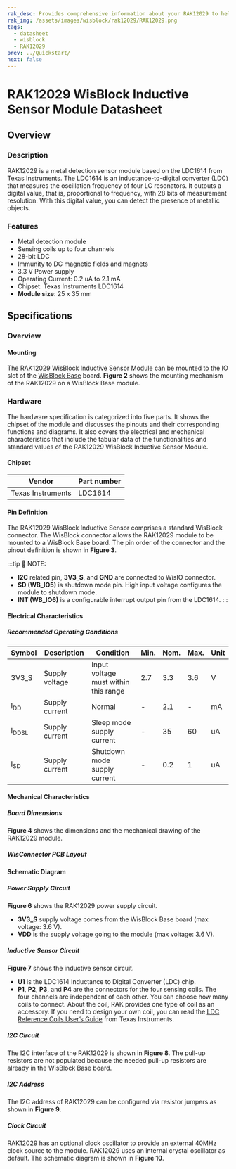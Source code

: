 ```yaml
---
rak_desc: Provides comprehensive information about your RAK12029 to help you use it. This information includes technical specifications, characteristics, and requirements, and it also discusses the device components.
rak_img: /assets/images/wisblock/rak12029/RAK12029.png
tags:
  - datasheet
  - wisblock
  - RAK12029
prev: ../Quickstart/
next: false
---
```


# RAK12029 WisBlock Inductive Sensor Module Datasheet

## Overview

<rk-img
  src="/assets/images/wisblock/rak12029/datasheet/rak12029_front_back.png"
  width="40%"
  caption="RAK12029 WisBlock Inductive Sensor Module"
/>


### Description

RAK12029 is a metal detection sensor module based on the LDC1614 from Texas Instruments. The LDC1614 is an inductance-to-digital converter (LDC) that measures the oscillation frequency of four LC resonators. It outputs a digital value, that is, proportional to frequency, with 28 bits of measurement resolution. With this digital value, you can detect the presence of metallic objects.


### Features

* Metal detection module
* Sensing coils up to four channels
* 28-bit LDC
* Immunity to DC magnetic fields and magnets
* 3.3&nbsp;V Power supply
* Operating Current: 0.2&nbsp;uA to 2.1&nbsp;mA
* Chipset: Texas Instruments LDC1614
* **Module size**: 25 x 35&nbsp;mm

## Specifications
### Overview

#### Mounting

The RAK12029 WisBlock Inductive Sensor Module can be mounted to the IO slot of the [WisBlock Base](https://docs.rakwireless.com/Product-Categories/WisBlock/#wisblock-base) board. **Figure 2** shows the mounting mechanism of the RAK12029 on a WisBlock Base module.

<rk-img
  src="/assets/images/wisblock/rak12029/datasheet/rak12029_mounting.png"
  width="50%"
  caption="RAK12029 WisBlock Inductive Sensor mounting"
/>

### Hardware

The hardware specification is categorized into five parts. It shows the chipset of the module and discusses the pinouts and their corresponding functions and diagrams. It also covers the electrical and mechanical characteristics that include the tabular data of the functionalities and standard values of the RAK12029 WisBlock Inductive Sensor Module.


####  Chipset

| Vendor            | Part number |
| ----------------- | ----------- |
| Texas Instruments | LDC1614     |

#### Pin Definition

The RAK12029 WisBlock Inductive Sensor comprises a standard WisBlock connector. The WisBlock connector allows the RAK12029 module to be mounted to a WisBlock Base board. The pin order of the connector and the pinout definition is shown in **Figure 3**.

:::tip 📝 NOTE:
* **I2C** related pin, **3V3_S**, and **GND** are connected to WisIO connector.
* **SD (WB_IO5)** is shutdown mode pin. High input voltage configures the module to shutdown mode.
* **INT (WB_IO6)** is a configurable interrupt output pin from the LDC1614.
:::

<rk-img
  src="/assets/images/wisblock/rak12029/datasheet/rak12029_pinouts.svg"
  width="60%"
  caption="RAK12029 Pinout"
/>


#### Electrical Characteristics

##### Recommended Operating Conditions

| Symbol           | Description    | Condition                            | Min. | Nom. | Max. | Unit |
| ---------------- | -------------- | ------------------------------------ | ---- | ---- | ---- | ---- |
| 3V3_S            | Supply voltage | Input voltage must within this range | 2.7  | 3.3  | 3.6  | V    |
| I<sub>DD</sub>   | Supply current | Normal                               | -    | 2.1  | -    | mA   |
| I<sub>DDSL</sub> | Supply current | Sleep mode supply current            | -    | 35   | 60   | uA   |
| I<sub>SD</sub>   | Supply current | Shutdown mode supply current         | -    | 0.2  | 1    | uA   |


#### Mechanical Characteristics

##### Board Dimensions

**Figure 4** shows the dimensions and the mechanical drawing of the RAK12029 module.

<rk-img
  src="/assets/images/wisblock/rak12029/datasheet/rak12029_mechanic_drawing.png"
  width="80%"
  caption="RAK12029 mechanical drawing"
/>

##### WisConnector PCB Layout

<rk-img
  src="/assets/images/wisblock/rak12029/datasheet/MxxS1003K6M.png"
  width="100%"
  caption="WisConnector PCB footprint and recommendations"
/>

#### Schematic Diagram

##### Power Supply Circuit

**Figure 6** shows the RAK12029 power supply circuit.

* **3V3_S** supply voltage comes from the WisBlock Base board (max voltage: 3.6&nbsp;V).
* **VDD** is the supply voltage going to the module (max voltage: 3.6&nbsp;V).

<rk-img
  src="/assets/images/wisblock/rak12029/datasheet/power_supply.png"
  width="50%"
  caption="RAK12029 power supply"
/>

##### Inductive Sensor Circuit

**Figure 7** shows the inductive sensor circuit.

* **U1** is the LDC1614 Inductance to Digital Converter (LDC) chip.
* **P1**, **P2**, **P3**, and **P4** are the connectors for the four sensing coils. The four channels are independent of each other. You can choose how many coils to connect. About the coil, RAK provides one type of coil as an accessory. If you need to design your own coil, you can read the [LDC Reference Coils User’s Guide](https://www.ti.com/lit/ug/snou136/snou136.pdf?ts=1645630492668&ref_url=https%253A%252F%252Fwww.google.com%252F) from Texas Instruments.

<rk-img
  src="/assets/images/wisblock/rak12029/datasheet/inductive_sensor.png"
  width="100%"
  caption="RAK12029 inductive sensor circuit"
/>

##### I2C Circuit

The I2C interface of the RAK12029 is shown in **Figure 8**. The pull-up resistors are not populated because the needed pull-up resistors are already in the WisBlock Base board.

<rk-img
  src="/assets/images/wisblock/rak12029/datasheet/i2c_circuit.png"
  width="50%"
  caption="I2C interface of the RAK12029"
/>

##### I2C Address

The I2C address of RAK12029 can be configured via resistor jumpers as shown in **Figure 9**.

<rk-img
  src="/assets/images/wisblock/rak12029/datasheet/i2c_address.png"
  width="50%"
  caption="RAK12029 I2C address"
/>

##### Clock Circuit

RAK12029 has an optional clock oscillator to provide an external 40MHz clock source to the module. RAK12029 uses an internal crystal oscillator as default. The schematic diagram is shown in **Figure 10**.

<rk-img
  src="/assets/images/wisblock/rak12029/datasheet/clock_circuit.png"
  width="60%"
  caption="Clock circuit connection"
/>
